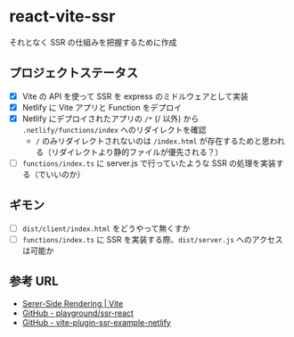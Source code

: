 # react-vite-ssr

それとなく SSR の仕組みを把握するために作成

## プロジェクトステータス

- [x] Vite の API を使って SSR を express のミドルウェアとして実装
- [x] Netlify に Vite アプリと Function をデプロイ
- [x] Netlify にデプロイされたアプリの `/*` (/ 以外) から `.netlify/functions/index` へのリダイレクトを確認
  - `/` のみリダイレクトされないのは `/index.html` が存在するためと思われる（リダイレクトより静的ファイルが優先される？）
- [ ] `functions/index.ts` に server.js で行っていたような SSR の処理を実装する（でいいのか）

## ギモン

- [ ] `dist/client/index.html` をどうやって無くすか
- [ ] `functions/index.ts` に SSR を実装する際、`dist/server.js` へのアクセスは可能か

## 参考 URL

- [Serer-Side Rendering | Vite](https://vitejs.dev/guide/ssr.html)
- [GitHub - playground/ssr-react](https://github.com/vitejs/vite-plugin-react/tree/main/playground/ssr-react)
- [GitHub - vite-plugin-ssr-example-netlify](https://github.com/AaronBeaudoin/vite-plugin-ssr-example-netlify)
